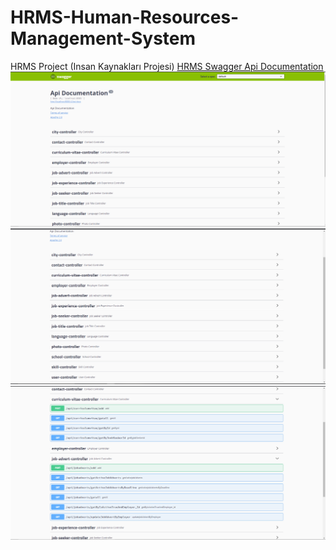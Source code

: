 # HRMS-Human-Resources-Management-System
HRMS Project (Insan Kaynakları Projesi)
[HRMS Swagger Api Documentation](img/HRMS_image1.png)
<img src="img/HRMS_image1.png">
<img src="img/HRMS_image2.png">
<img src="img/HRMS_image3.png">
